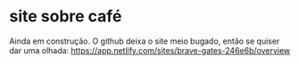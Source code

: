 # site sobre café
Ainda em construção. 
O github deixa o site meio bugado, então se quiser dar uma olhada: https://app.netlify.com/sites/brave-gates-246e6b/overview
